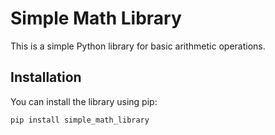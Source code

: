 # Simple Math Library

This is a simple Python library for basic arithmetic operations.

## Installation

You can install the library using pip:

```bash
pip install simple_math_library